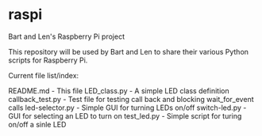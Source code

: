 # raspi
Bart and Len's Raspberry Pi project

This repository will be used by Bart and Len to share their various Python scripts for Raspberry Pi.

Current file list/index:

README.md			- This file
LED_class.py		- A simple LED class definition
callback_test.py	- Test file for testing call back and blocking wait_for_event calls
led-selector.py		- Simple GUI for turning LEDs on/off
switch-led.py		- GUI for selecting an LED to turn on
test_led.py 		- Simple script for turing on/off a sinle LED
